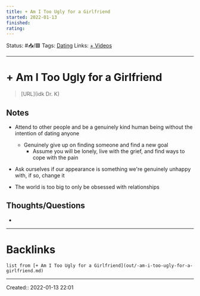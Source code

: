 ```yaml
---
title: + Am I Too Ugly for a Girlfriend
started: 2022-01-13 
finished:
rating:
---
```

Status: #📥/🟩 
Tags: [Dating](None)
Links: [+ Videos](out/-videos.md)
___
# + Am I Too Ugly for a Girlfriend
> [URL](idk Dr. K)

## Notes
- Attend to other people and be a genuinely kind human being without the intention of dating anyone
	- Genuinely give up on finding someone and find a new goal
		- Assume you will be lonely, live with the grief, and find ways to cope with the pain
- Ask ourselves if our appearance is something we're genuinely unhappy with, if so, change it

- The world is too big to only be obsessed with relationships
## Thoughts/Questions
- 
___
# Backlinks
```dataview
list from [+ Am I Too Ugly for a Girlfriend](out/-am-i-too-ugly-for-a-girlfriend.md)
```
___
Created:: 2022-01-13 22:01



